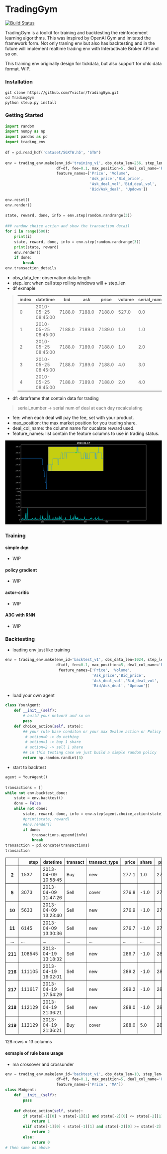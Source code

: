 # TradingGym

[![Build Status](https://travis-ci.org/Yvictor/TradingGym.svg?branch=master)](https://travis-ci.org/Yvictor/TradingGym)

TradingGym is a toolkit for training and backtesting the reinforcement learning algorithms. This was inspired by OpenAI Gym and imitated the framework form. Not only traning env but also has backtesting and in the future will implement realtime trading env with Interactivate Broker API and so on.

This training env originally design for tickdata, but also support for ohlc data format. WIP.

### Installation
```
git clone https://github.com/Yvictor/TradingGym.git
cd TradingGym
python steup.py install
```

### Getting Started
``` python
import random
import numpy as np
import pandas as pd
import trading_env

df = pd.read_hdf('dataset/SGXTW.h5', 'STW')

env = trading_env.make(env_id='training_v1', obs_data_len=256, step_len=128,
                       df=df, fee=0.1, max_position=5, deal_col_name='Price', 
                       feature_names=['Price', 'Volume', 
                                      'Ask_price','Bid_price', 
                                      'Ask_deal_vol','Bid_deal_vol',
                                      'Bid/Ask_deal', 'Updown'])

env.reset()
env.render()

state, reward, done, info = env.step(random.randrange(3))

### randow choice action and show the transaction detail
for i in range(500):
    print(i)
    state, reward, done, info = env.step(random.randrange(3))
    print(state, reward)
    env.render()
    if done:
        break
env.transaction_details
```
- obs_data_len: observation data length
- step_len: when call step rolling windows will + step_len
- df exmaple
>|index|datetime|bid|ask|price|volume|serial_number|dealin|
>|-----|--------|---|---|-----|------|-------------|------|
>|0|2010-05-25 08:45:00|7188.0|7188.0|7188.0|527.0|0.0|0.0|
>|1|2010-05-25 08:45:00|7188.0|7189.0|7189.0|1.0|1.0|1.0|
>|2|2010-05-25 08:45:00|7188.0|7189.0|7188.0|1.0|2.0|-1.0|
>|3|2010-05-25 08:45:00|7188.0|7189.0|7188.0|4.0|3.0|-1.0|
>|4|2010-05-25 08:45:00|7188.0|7189.0|7188.0|2.0|4.0|-1.0|

- df: dataframe that contain data for trading 
> serial_number -> serial num of deal at each day recalculating

- fee: when each deal will pay the fee, set with your product. 
- max_position: the max market position for you trading share.
- deal_col_name: the column name for cucalate reward used.
- feature_names: list contain the feature columns to use in trading status.

![gif](fig/render.gif)

### Training

#### simple dqn
- WIP
#### policy gradient
- WIP
#### actor-critic
- WIP
#### A3C with RNN
- WIP

### Backtesting

 - loading env just like training
``` python
env = trading_env.make(env_id='backtest_v1', obs_data_len=1024, step_len=512,
                       df=df, fee=0.1, max_position=5, deal_col_name='Price', 
                        feature_names=['Price', 'Volume', 
                                       'Ask_price','Bid_price', 
                                       'Ask_deal_vol','Bid_deal_vol',
                                       'Bid/Ask_deal', 'Updown'])
```
- load your own agent

``` python 
class YourAgent:
    def __init__(self):
        # build your network and so on
        pass
    def choice_action(self, state):
        ## your rule base conditon or your max Qvalue action or Policy Gradient action
         # action=0 -> do nothing
         # action=1 -> buy 1 share
         # action=2 -> sell 1 share
        ## in this testing case we just build a simple random policy 
        return np.random.randint(3)
```
- start to backtest
``` python
agent = YourAgent()

transactions = []
while not env.backtest_done:
    state = env.backtest()
    done = False
    while not done:
        state, reward, done, info = env.step(agent.choice_action(state))
        #print(state, reward)
        #env.render()
        if done:
            transactions.append(info)
            break
transaction = pd.concate(transactions)
transaction
```

<div>
<table border="1" class="dataframe">
  <thead>
    <tr style="text-align: right;">
      <th></th>
      <th>step</th>
      <th>datetime</th>
      <th>transact</th>
      <th>transact_type</th>
      <th>price</th>
      <th>share</th>
      <th>price_mean</th>
      <th>position</th>
      <th>reward_fluc</th>
      <th>reward</th>
      <th>reward_sum</th>
      <th>color</th>
      <th>rotation</th>
    </tr>
  </thead>
  <tbody>
    <tr>
      <th>2</th>
      <td>1537</td>
      <td>2013-04-09 10:58:45</td>
      <td>Buy</td>
      <td>new</td>
      <td>277.1</td>
      <td>1.0</td>
      <td>277.100000</td>
      <td>1.0</td>
      <td>0.000000e+00</td>
      <td>0.000000e+00</td>
      <td>0.000000</td>
      <td>1</td>
      <td>1</td>
    </tr>
    <tr>
      <th>5</th>
      <td>3073</td>
      <td>2013-04-09 11:47:26</td>
      <td>Sell</td>
      <td>cover</td>
      <td>276.8</td>
      <td>-1.0</td>
      <td>277.100000</td>
      <td>0.0</td>
      <td>-4.000000e-01</td>
      <td>-4.000000e-01</td>
      <td>-0.400000</td>
      <td>2</td>
      <td>2</td>
    </tr>
    <tr>
      <th>10</th>
      <td>5633</td>
      <td>2013-04-09 13:23:40</td>
      <td>Sell</td>
      <td>new</td>
      <td>276.9</td>
      <td>-1.0</td>
      <td>276.900000</td>
      <td>-1.0</td>
      <td>0.000000e+00</td>
      <td>0.000000e+00</td>
      <td>-0.400000</td>
      <td>2</td>
      <td>1</td>
    </tr>
    <tr>
      <th>11</th>
      <td>6145</td>
      <td>2013-04-09 13:30:36</td>
      <td>Sell</td>
      <td>new</td>
      <td>276.7</td>
      <td>-1.0</td>
      <td>276.800000</td>
      <td>-2.0</td>
      <td>1.000000e-01</td>
      <td>0.000000e+00</td>
      <td>-0.400000</td>
      <td>2</td>
      <td>1</td>
    </tr>
    <tr>
      <th>...</th>
      <td>...</td>
      <td>...</td>
      <td>...</td>
      <td>...</td>
      <td>...</td>
      <td>...</td>
      <td>...</td>
      <td>...</td>
      <td>...</td>
      <td>...</td>
      <td>...</td>
      <td>...</td>
      <td>...</td>
    </tr>
    <tr>
      <th>211</th>
      <td>108545</td>
      <td>2013-04-19 13:18:32</td>
      <td>Sell</td>
      <td>new</td>
      <td>286.7</td>
      <td>-1.0</td>
      <td>286.525000</td>
      <td>-2.0</td>
      <td>-4.500000e-01</td>
      <td>0.000000e+00</td>
      <td>30.650000</td>
      <td>2</td>
      <td>1</td>
    </tr>
    <tr>
      <th>216</th>
      <td>111105</td>
      <td>2013-04-19 16:02:01</td>
      <td>Sell</td>
      <td>new</td>
      <td>289.2</td>
      <td>-1.0</td>
      <td>287.416667</td>
      <td>-3.0</td>
      <td>-5.550000e+00</td>
      <td>0.000000e+00</td>
      <td>30.650000</td>
      <td>2</td>
      <td>1</td>
    </tr>
    <tr>
      <th>217</th>
      <td>111617</td>
      <td>2013-04-19 17:54:29</td>
      <td>Sell</td>
      <td>new</td>
      <td>289.2</td>
      <td>-1.0</td>
      <td>287.862500</td>
      <td>-4.0</td>
      <td>-5.650000e+00</td>
      <td>0.000000e+00</td>
      <td>30.650000</td>
      <td>2</td>
      <td>1</td>
    </tr>
    <tr>
      <th>218</th>
      <td>112129</td>
      <td>2013-04-19 21:36:21</td>
      <td>Sell</td>
      <td>new</td>
      <td>288.0</td>
      <td>-1.0</td>
      <td>287.890000</td>
      <td>-5.0</td>
      <td>-9.500000e-01</td>
      <td>0.000000e+00</td>
      <td>30.650000</td>
      <td>2</td>
      <td>1</td>
    </tr>
    <tr>
      <th>219</th>
      <td>112129</td>
      <td>2013-04-19 21:36:21</td>
      <td>Buy</td>
      <td>cover</td>
      <td>288.0</td>
      <td>5.0</td>
      <td>287.890000</td>
      <td>0.0</td>
      <td>0.000000e+00</td>
      <td>-1.050000e+00</td>
      <td>29.600000</td>
      <td>1</td>
      <td>2</td>
    </tr>
  </tbody>
</table>
<p>128 rows × 13 columns</p>
</div>



#### exmaple of rule base usage
- ma crossover and crossunder

``` python
env = trading_env.make(env_id='backtest_v1', obs_data_len=10, step_len=1,
                       df=df, fee=0.1, max_position=5, deal_col_name='Price', 
                       feature_names=['Price', 'MA'])
class MaAgent:
    def __init__(self):
        pass
        
    def choice_action(self, state):
        if state[-1][0] > state[-1][1] and state[-2][0] <= state[-2][1]:
            return 1
        elif state[-1][0] < state[-1][1] and state[-2][0] >= state[-2][1]:
            return 2
        else:
            return 0
# then same as above
```





